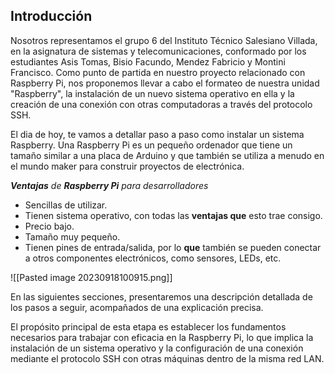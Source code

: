 ## Introducción
Nosotros representamos el grupo 6 del Instituto Técnico Salesiano Villada, en la asignatura de sistemas y telecomunicaciones, conformado por los estudiantes Asis Tomas, Bisio Facundo, Mendez Fabricio y Montini Francisco. Como punto de partida en nuestro proyecto relacionado con Raspberry Pi, nos proponemos llevar a cabo el formateo de nuestra unidad "Raspberry", la instalación de un nuevo sistema operativo en ella y la creación de una conexión con otras computadoras a través del protocolo SSH.

El dia de hoy, te vamos a detallar paso a paso como instalar un sistema Raspberry.
Una Raspberry Pi es un pequeño ordenador que tiene un tamaño similar a una placa de Arduino y que también se utiliza a menudo en el mundo maker para construir proyectos de electrónica.

***Ventajas** de **Raspberry Pi** para desarrolladores*

- Sencillas de utilizar.
- Tienen sistema operativo, con todas las **ventajas que** esto trae consigo.
- Precio bajo.
- Tamaño muy pequeño.
- Tienen pines de entrada/salida, por lo **que** también se pueden conectar a otros componentes electrónicos, como sensores, LEDs, etc.

![[Pasted image 20230918100915.png]]

En las siguientes secciones, presentaremos una descripción detallada de los pasos a seguir, acompañados de una explicación precisa.

El propósito principal de esta etapa es establecer los fundamentos necesarios para trabajar con eficacia en la Raspberry Pi, lo que implica la instalación de un sistema operativo y la configuración de una conexión mediante el protocolo SSH con otras máquinas dentro de la misma red LAN.